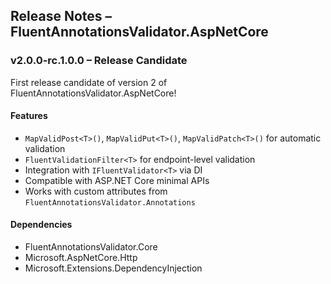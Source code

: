 ﻿## Release Notes – FluentAnnotationsValidator.AspNetCore

### v2.0.0-rc.1.0.0 – Release Candidate

First release candidate of version 2 of FluentAnnotationsValidator.AspNetCore!

#### Features

- `MapValidPost<T>()`, `MapValidPut<T>()`, `MapValidPatch<T>()` for automatic validation
- `FluentValidationFilter<T>` for endpoint-level validation
- Integration with `IFluentValidator<T>` via DI
- Compatible with ASP.NET Core minimal APIs
- Works with custom attributes from `FluentAnnotationsValidator.Annotations`

#### Dependencies

- FluentAnnotationsValidator.Core
- Microsoft.AspNetCore.Http
- Microsoft.Extensions.DependencyInjection

